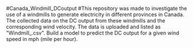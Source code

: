#Canada_Windmill_DCoutput
#This repository was made to investigate the use of a windmills to generate electricity in different provinces in Canada. 
The collected data on the DC output from these windmills and the corresponding wind velocity. The data is uploaded and listed as "Windmill_.csv".
Build a model to predict the DC output for a given wind speed in mph (mile per hour).
